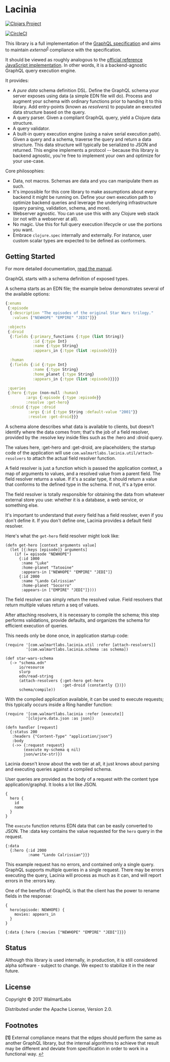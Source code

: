 # Lacinia


[![Clojars Project](https://img.shields.io/clojars/v/com.walmartlabs/lacinia.svg)](https://clojars.org/com.walmartlabs/lacinia)

[![CircleCI](https://circleci.com/gh/walmartlabs/lacinia/tree/master.svg?style=svg)](https://circleci.com/gh/walmartlabs/lacinia/tree/master)

This library is a full implementation of
the [GraphQL specification](https://facebook.github.io/graphql) and aims to
maintain _external_<sup id="a1">[1](#f1)</sup> compliance with the specification.

It should be viewed as roughly analogous to
the
[official reference JavaScript implementation](https://github.com/graphql/graphql-js/).
In other words, it is a backend-agnostic GraphQL query execution engine.

It provides:

- A *pure data* schema definition DSL. Define the GraphQL schema your server
  exposes using data (a simple EDN file will do). Process and augment your
  schema with ordinary functions prior to handing it to this library. Add
  entry-points (known as _resolvers_) to populate an
  executed data structure based on the query.
- A query parser.  Given a compliant GraphQL query, yield a Clojure data structure.
- A query validator.
- A built-in query execution engine (using a naive serial execution path).
  Given a query and a schema, traverse the query and return a data
  structure. This data structure will typically be serialized to JSON and
  returned. This engine implements a protocol -- because this library is
  backend agnostic, you're free to implement your own and optimize for your
  use-case.

Core philosophies:
- Data, not macros.  Schemas are data and you can manipulate them as such.
- It's impossible for this core library to make
assumptions about every backend it might be running on. Define your own
execution path to optimize backend queries and leverage the underlying
infrastructure (query parsing, validation, schema, and more).
- Webserver agnostic. You can use use this with any Clojure web stack (or not
  with a webserver at all).
- No magic.  Use this for full query execution lifecycle or use the portions
  you want.
- Embrace `clojure.spec` internally and externally.  For instance, user custom
  scalar types are expected to be defined as conformers.

## Getting Started

For more detailed documentation, [read the manual](http://lacinia.readthedocs.io/en/latest/).

GraphQL starts with a schema definition of exposed types.

A schema starts as an EDN file; the example below demonstrates several
of the available options:

```clojure
{:enums
 {:episode
  {:description "The episodes of the original Star Wars trilogy."
   :values ["NEWHOPE" "EMPIRE" "JEDI"]}}

 :objects
 {:droid
  {:fields {:primary_functions {:type (list String)}
            :id {:type Int}
            :name {:type String}
            :appears_in {:type (list :episode)}}}

  :human
  {:fields {:id {:type Int}
            :name {:type String}
            :home_planet {:type String}
            :appears_in {:type (list :episode)}}}}

 :queries
 {:hero {:type (non-null :human)
         :args {:episode {:type :episode}}
         :resolve :get-hero}
  :droid {:type :droid
          :args {:id {:type String :default-value "2001"}}
          :resolve :get-droid}}}
```


A schema alone describes what data is available to clients, but doesn't identify where
the data comes from; that's the job of a field resolver, provided by the
:resolve key inside files such as the :hero and :droid query.

The values here, :get-hero and :get-droid, are placeholders; the startup code
of the application will use
`com.walmartlabs.lacinia.util/attach-resolvers` to attach the actual
field resolver function.

A field resolver is just a function which is passed the application context,
a map of arguments to values, and a resolved value from a
parent field.
The field resolver returns a value. If it's a scalar type, it should return a value
that conforms to the defined type in the schema.
If not, it's a type error.

The field resolver is totally responsible for obtaining the data from whatever
external store you use: whether it is a database, a web service, or something
else.


It's important to understand that _every_ field has a field resolver, even if
you don't define it.  If you don't define one, Lacinia provides a default field resolver.

Here's what the `get-hero` field resolver might look like:

```
(defn get-hero [context arguments value]
  (let [{:keys [episode]} arguments]
    (if (= episode "NEWHOPE")
      {:id 1000
       :name "Luke"
       :home-planet "Tatooine"
       :appears-in ["NEWHOPE" "EMPIRE" "JEDI"]}
      {:id 2000
       :name "Lando Calrissian"
       :home-planet "Socorro"
       :appears-in ["EMPIRE" "JEDI"]})))
```

The field resolver can simply return the resolved value.
Field resolvers that return multiple values return a seq of values.

After attaching resolvers, it is necessary to compile the schema; this
step performs validations, provide defaults, and organizes the schema
for efficient execution of queries.

This needs only be done once, in application startup code:


```
(require '[com.walmartlabs.lacinia.util :refer [attach-resolvers]]
         '[com.walmartlabs.lacinia.schema :as schema])

(def star-wars-schema
  (-> "schema.edn"
      io/resource
      slurp
      edn/read-string
      (attach-resolvers {:get-hero get-hero
                         :get-droid (constantly {})})
      schema/compile))
```

With the compiled application available, it can be used to execute
requests; this typically occurs inside a Ring handler function:

```
(require '[com.walmartlabs.lacinia :refer [execute]]
         '[clojure.data.json :as json])

(defn handler [request]
  {:status 200
   :headers {"Content-Type" "application/json"}
   :body
   (->> {:request request}
        (execute my-schema q nil)
        json/write-str)})
```

Lacinia doesn't know about the web tier at all, it just knows about
parsing and executing queries against a compiled schema.

User queries are provided as the body of a request with the content type application/graphql.
It looks a lot like JSON.

```
{
  hero {
    id
    name
  }
}
```


The `execute` function returns EDN data that can be easily converted to JSON.
The :data key contains the value requested for the `hero` query in the request.

```
{:data
  {:hero {:id 2000
          :name "Lando Calrissian"}}}
```

This example request has no errors, and contained only a single query.
GraphQL supports multiple queries in a single request.
There may be errors executing the query, Lacinia will process as much as
it can, and will report errors in the :errors key.

One of the benefits of GraphQL is that the client has the power to rename
fields in the response:

```
{
  hero(episode: NEWHOPE) {
    movies: appears_in
  }
}
```

```
{:data {:hero {:movies ["NEWHOPE" "EMPIRE" "JEDI"]}}}
```

## Status

Although this library is used internally, in production, it is
still considered alpha software - subject to change.
We expect to stabilize it in the near future.

## License

Copyright © 2017 WalmartLabs

Distributed under the Apache License, Version 2.0.

## Footnotes

<b id="f1">[1]</b> External compliance means that the edges should perform the
same as another GraphQL library, but the internal algorithms to achieve that
result may be different and deviate from specification in order to work in a
functional way. [↩](#a1)
